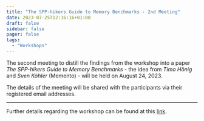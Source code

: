 ```yaml
---
title: "The SPP-hikers Guide to Memory Benchmarks - 2nd Meeting"
date: 2023-07-25T12:16:16+01:00
draft: false
sidebar: false
pager: false
tags:
  - "Workshops"
---
```


The second meeting to distill the findings from the workshop into a paper *The SPP-hikers Guide to Memory Benchmarks* - the idea from _Timo Hönig_ and _Sven Köhler_ (Memento) - will be held on August 24, 2023.

The details of the meeting will be shared with the participants via their registered email addresses. 

---

Further details regarding the workshop can be found at this [link](/posts/mini-workshop_2023).
